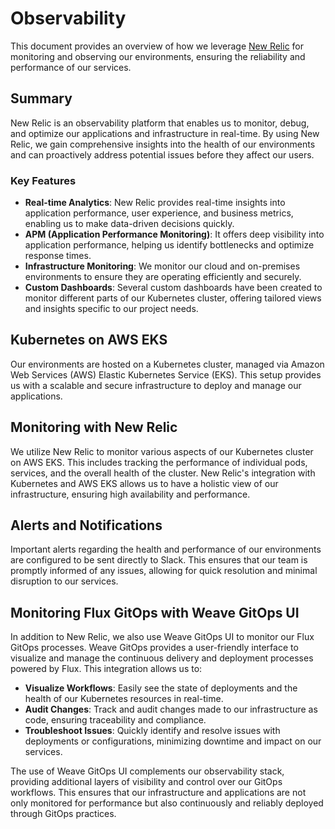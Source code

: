 # Observability

This document provides an overview of how we leverage [New Relic](https://www.newrelic.com) for monitoring and observing our environments, ensuring the reliability and performance of our services.

## Summary

New Relic is an observability platform that enables us to monitor, debug, and optimize our applications and infrastructure in real-time. By using New Relic, we gain comprehensive insights into the health of our environments and can proactively address potential issues before they affect our users.

### Key Features

- **Real-time Analytics**: New Relic provides real-time insights into application performance, user experience, and business metrics, enabling us to make data-driven decisions quickly.
- **APM (Application Performance Monitoring)**: It offers deep visibility into application performance, helping us identify bottlenecks and optimize response times.
- **Infrastructure Monitoring**: We monitor our cloud and on-premises environments to ensure they are operating efficiently and securely.
- **Custom Dashboards**: Several custom dashboards have been created to monitor different parts of our Kubernetes cluster, offering tailored views and insights specific to our project needs.

## Kubernetes on AWS EKS

Our environments are hosted on a Kubernetes cluster, managed via Amazon Web Services (AWS) Elastic Kubernetes Service (EKS). This setup provides us with a scalable and secure infrastructure to deploy and manage our applications.

## Monitoring with New Relic

We utilize New Relic to monitor various aspects of our Kubernetes cluster on AWS EKS. This includes tracking the performance of individual pods, services, and the overall health of the cluster. New Relic's integration with Kubernetes and AWS EKS allows us to have a holistic view of our infrastructure, ensuring high availability and performance.

## Alerts and Notifications

Important alerts regarding the health and performance of our environments are configured to be sent directly to Slack. This ensures that our team is promptly informed of any issues, allowing for quick resolution and minimal disruption to our services.

## Monitoring Flux GitOps with Weave GitOps UI

In addition to New Relic, we also use Weave GitOps UI to monitor our Flux GitOps processes. Weave GitOps provides a user-friendly interface to visualize and manage the continuous delivery and deployment processes powered by Flux. This integration allows us to:

- **Visualize Workflows**: Easily see the state of deployments and the health of our Kubernetes resources in real-time.
- **Audit Changes**: Track and audit changes made to our infrastructure as code, ensuring traceability and compliance.
- **Troubleshoot Issues**: Quickly identify and resolve issues with deployments or configurations, minimizing downtime and impact on our services.

The use of Weave GitOps UI complements our observability stack, providing additional layers of visibility and control over our GitOps workflows. This ensures that our infrastructure and applications are not only monitored for performance but also continuously and reliably deployed through GitOps practices.
